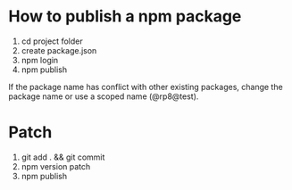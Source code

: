 How to publish a npm package
=====

1. cd project folder
2. create package.json
3. npm login
4. npm publish

If the package name has conflict with other existing packages, change the package name
or use a scoped name (@rp8@test).

Patch
=====
1. git add . && git commit 
2. npm version patch
3. npm publish
